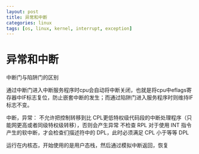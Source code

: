```yaml
---
layout: post
title: 异常和中断
categories: linux
tags: [os, linux, kernel, interrupt, exception] 
---
```


# 异常和中断

中断门与陷阱门的区别

通过中断门进入中断服务程序时cpu会自动将中断关闭，也就是将cpu中eflags寄存器中IF标志复位，防止嵌套中断的发生；而通过陷阱门进入服务程序时则维持IF标志不变。


中断，异常：
不允许把控制转移到比 CPL更低特权级代码段的中断处理程序（只能网更高或者同级特权级转移），否则会产生异常
不检查 RPL
对于使用 INT 指令产生的软中断，才会检查们描述符中的 DPL，此时必须满足 CPL 小于等等 DPL


运行在内核态，开始使用的是用户态栈，然后通过模拟中断返回，恢复